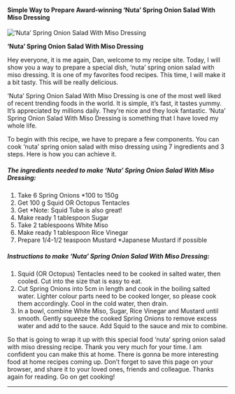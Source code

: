             

#### Simple Way to Prepare Award-winning ‘Nuta’ Spring Onion Salad With Miso Dressing

![‘Nuta’ Spring Onion Salad With Miso Dressing](https://img-global.cpcdn.com/recipes/63ebf311fd8d5dcb/751x532cq70/nuta-spring-onion-salad-with-miso-dressing-recipe-main-photo.jpg)

**‘Nuta’ Spring Onion Salad With Miso Dressing**

Hey everyone, it is me again, Dan, welcome to my recipe site. Today, I will show you a way to prepare a special dish, ‘nuta’ spring onion salad with miso dressing. It is one of my favorites food recipes. This time, I will make it a bit tasty. This will be really delicious.

‘Nuta’ Spring Onion Salad With Miso Dressing is one of the most well liked of recent trending foods in the world. It is simple, it’s fast, it tastes yummy. It’s appreciated by millions daily. They’re nice and they look fantastic. ‘Nuta’ Spring Onion Salad With Miso Dressing is something that I have loved my whole life.

To begin with this recipe, we have to prepare a few components. You can cook ‘nuta’ spring onion salad with miso dressing using 7 ingredients and 3 steps. Here is how you can achieve it.

##### The ingredients needed to make ‘Nuta’ Spring Onion Salad With Miso Dressing:

1.  Take 6 Spring Onions \*100 to 150g
2.  Get 100 g Squid OR Octopus Tentacles
3.  Get \*Note: Squid Tube is also great!
4.  Make ready 1 tablespoon Sugar
5.  Take 2 tablespoons White Miso
6.  Make ready 1 tablespoon Rice Vinegar
7.  Prepare 1/4-1/2 teaspoon Mustard \*Japanese Mustard if possible

##### Instructions to make ‘Nuta’ Spring Onion Salad With Miso Dressing:

1.  Squid (OR Octopus) Tentacles need to be cooked in salted water, then cooled. Cut into the size that is easy to eat.
2.  Cut Spring Onions into 5cm in length and cook in the boiling salted water. Lighter colour parts need to be cooked longer, so please cook them accordingly. Cool in the cold water, then drain.
3.  In a bowl, combine White Miso, Sugar, Rice Vinegar and Mustard until smooth. Gently squeeze the cooked Spring Onions to remove excess water and add to the sauce. Add Squid to the sauce and mix to combine.

So that is going to wrap it up with this special food ‘nuta’ spring onion salad with miso dressing recipe. Thank you very much for your time. I am confident you can make this at home. There is gonna be more interesting food at home recipes coming up. Don’t forget to save this page on your browser, and share it to your loved ones, friends and colleague. Thanks again for reading. Go on get cooking!

* * *